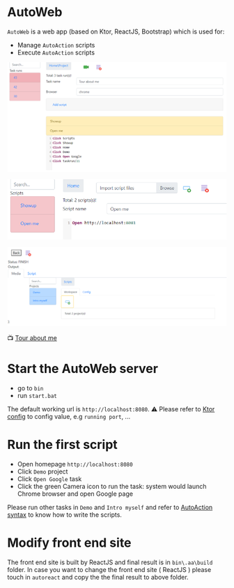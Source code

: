 # AutoWeb
`AutoWeb` is a web app (based on Ktor, ReactJS, Bootstrap) which is used for:
- Manage `AutoAction` scripts
- Execute `AutoAction` scripts

![Task page](images/task.png)

![Script page](images/script.png)

![Run page](images/run.png)

:tv: [Tour about me](https://youtu.be/4oo4ukb9tLk)

# Start the AutoWeb server
- go to `bin`
- run `start.bat`

The default working url is `http://localhost:8080`.
:warning: Please refer to [Ktor config](https://ktor.io/docs/configurations.html) to config value, e.g `running port`, ...

# Run the first script
- Open homepage `http://localhost:8080`
- Click `Demo` project
- Click `Open Google` task
- Click the green Camera icon to run the task: system would launch Chrome browser and open Google page

Please run other tasks in `Demo` and `Intro myself` and refer to [AutoAction syntax](https://github.com/vochithanh/autoaction#autoaction-syntax) to know how to write the scripts.

# Modify front end site
The front end site is built by ReactJS and final result is in `bin\.aa\build` folder. In case you want to change the front end site ( ReactJS ) please touch in `autoreact` and copy the the final result to above folder.